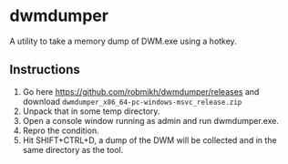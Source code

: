 # dwmdumper
A utility to take a memory dump of DWM.exe using a hotkey.

## Instructions

1. Go here https://github.com/robmikh/dwmdumper/releases and download `dwmdumper_x86_64-pc-windows-msvc_release.zip`
2. Unpack that in some temp directory.
3. Open a console window running as admin and run dwmdumper.exe.
3. Repro the condition.
4. Hit SHIFT+CTRL+D, a dump of the DWM will be collected and in the same directory as the tool.
